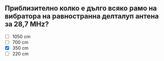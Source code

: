 ## Приблизително колко е дълго всяко рамо на вибратора на равностранна делталуп антена за 28,7 MHz?

<!-- Верният отговор е отбелязан с [X] -->

- [ ] 1050 cm
- [ ] 700 cm
- [X] 350 cm
- [ ] 220 cm
